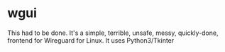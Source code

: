 # wgui
This had to be done.  It's a simple, terrible, unsafe, messy, quickly-done, frontend for Wireguard for Linux.  It uses Python3/Tkinter
